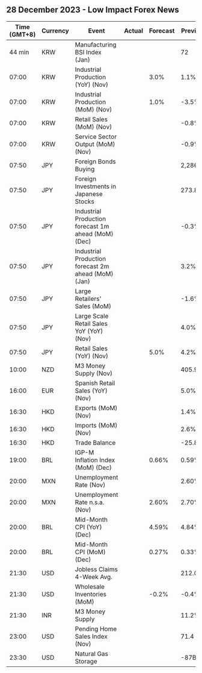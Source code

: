 ## 28 December 2023 - Low Impact Forex News

| Time (GMT+8) | Currency | Event | Actual | Forecast | Previous |
|------|----------|-------|--------|----------|----------|
| 44 min | KRW | Manufacturing BSI Index (Jan) |  |  | 72 |
| 07:00 | KRW | Industrial Production (YoY) (Nov) |  | 3.0% | 1.1% |
| 07:00 | KRW | Industrial Production (MoM) (Nov) |  | 1.0% | -3.5% |
| 07:00 | KRW | Retail Sales (MoM) (Nov) |  |  | -0.8% |
| 07:00 | KRW | Service Sector Output (MoM) (Nov) |  |  | -0.9% |
| 07:50 | JPY | Foreign Bonds Buying |  |  | 2,286.1B |
| 07:50 | JPY | Foreign Investments in Japanese Stocks |  |  | 273.8B |
| 07:50 | JPY | Industrial Production forecast 1m ahead (MoM) (Dec) |  |  | -0.3% |
| 07:50 | JPY | Industrial Production forecast 2m ahead (MoM) (Jan) |  |  | 3.2% |
| 07:50 | JPY | Large Retailers' Sales (MoM) |  |  | -1.6% |
| 07:50 | JPY | Large Scale Retail Sales YoY (YoY) (Nov) |  |  | 4.0% |
| 07:50 | JPY | Retail Sales (YoY) (Nov) |  | 5.0% | 4.2% |
| 10:00 | NZD | M3 Money Supply (Nov) |  |  | 405.9B |
| 16:00 | EUR | Spanish Retail Sales (YoY) (Nov) |  |  | 5.0% |
| 16:30 | HKD | Exports (MoM) (Nov) |  |  | 1.4% |
| 16:30 | HKD | Imports (MoM) (Nov) |  |  | 2.6% |
| 16:30 | HKD | Trade Balance |  |  | -25.8B |
| 19:00 | BRL | IGP-M Inflation Index (MoM) (Dec) |  | 0.66% | 0.59% |
| 20:00 | MXN | Unemployment Rate (Nov) |  |  | 2.60% |
| 20:00 | MXN | Unemployment Rate n.s.a. (Nov) |  | 2.60% | 2.70% |
| 20:00 | BRL | Mid-Month CPI (YoY) (Dec) |  | 4.59% | 4.84% |
| 20:00 | BRL | Mid-Month CPI (MoM) (Dec) |  | 0.27% | 0.33% |
| 21:30 | USD | Jobless Claims 4-Week Avg. |  |  | 212.00K |
| 21:30 | USD | Wholesale Inventories (MoM) |  | -0.2% | -0.4% |
| 21:30 | INR | M3 Money Supply |  |  | 11.2% |
| 23:00 | USD | Pending Home Sales Index (Nov) |  |  | 71.4 |
| 23:30 | USD | Natural Gas Storage |  |  | -87B |

